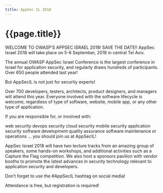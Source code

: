 ```yaml
---
title: AppSec IL 2018
---
```


# {{page.title}}


WELCOME TO OWASP’S APPSEC ISRAEL 2018!
SAVE THE DATE!!
AppSec Israel 2018 will take place on 5-6 September, 2018 in central Tel Aviv.


The annual OWASP AppSec Israel Conference is the largest conference in Israel for application security,
and regularly draws hundreds of participants. Over 650 people attended last year!


But AppSecIL is not just for security experts!


Over 700 developers, testers, architects, product designers, and managers will attend this year.
Everyone involved with the software lifecycle is welcome, regardless of type of software, website, mobile app, or any other type of application.


If you are responsible for, or involved with:


web security
devops security
cloud security
mobile security
application security
software development
quality assurance
software maintenance or operations
… you should join us at AppSecIL!


AppSec Israel 2018 will have two lecture tracks from an amazing group of speakers, some hands-on workshops, and additional activities such as a Capture the Flag competition. 
We also host a sponsors pavilion with vendor booths to promote the latest advances in security technology relevant to application security and developers.


Don’t forget to use the #AppSecIL hashtag on social media!


Attendance is free, but registration is required!

